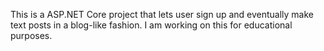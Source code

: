 This is a ASP.NET Core project that lets user sign up and eventually make text posts in a blog-like fashion. 
I am working on this for educational purposes.
